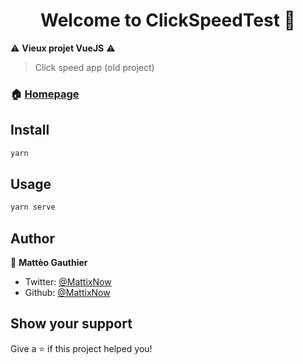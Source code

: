 <h1 align="center">Welcome to ClickSpeedTest 👋</h1>

⚠️ **Vieux projet VueJS** ⚠️
> Click speed app (old project)  

### 🏠 [Homepage](ClickSpeedTest.now.sh)

## Install

```sh
yarn
```

## Usage

```sh
yarn serve
```

## Author

👤 **Mattèo Gauthier**

* Twitter: [@MattixNow](https://twitter.com/MattixNow)
* Github: [@MattixNow](https://github.com/MattixNow)


## Show your support

Give a ⭐️ if this project helped you!
